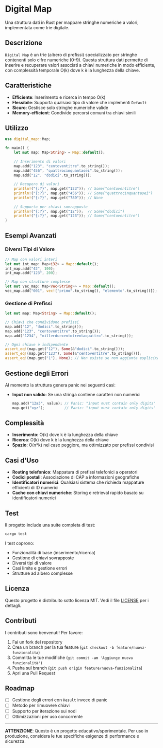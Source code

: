 # Digital Map

Una struttura dati in Rust per mappare stringhe numeriche a valori, implementata come trie digitale.

## Descrizione

`Digital Map` è un trie (albero di prefissi) specializzato per stringhe contenenti solo cifre numeriche (0-9). Questa struttura dati permette di inserire e recuperare valori associati a chiavi numeriche in modo efficiente, con complessità temporale O(k) dove k è la lunghezza della chiave.

## Caratteristiche

- **Efficiente**: Inserimento e ricerca in tempo O(k)
- **Flessibile**: Supporta qualsiasi tipo di valore che implementi `Default`
- **Sicuro**: Gestisce solo stringhe numeriche valide
- **Memory-efficient**: Condivide percorsi comuni tra chiavi simili

## Utilizzo

```rust
use digital_map::Map;

fn main() {
    let mut map: Map<String> = Map::default();
    
    // Inserimento di valori
    map.add("123", "centoventitre".to_string());
    map.add("456", "quattrocinquantasei".to_string());
    map.add("12", "dodici".to_string());
    
    // Recupero di valori
    println!("{:?}", map.get("123")); // Some("centoventitre")
    println!("{:?}", map.get("456")); // Some("quattrocinquantasei")
    println!("{:?}", map.get("789")); // None
    
    // Supporto per chiavi sovrapposte
    println!("{:?}", map.get("12"));  // Some("dodici")
    println!("{:?}", map.get("123")); // Some("centoventitre")
}
```

## Esempi Avanzati

### Diversi Tipi di Valore

```rust
// Map con valori interi
let mut int_map: Map<i32> = Map::default();
int_map.add("42", 100);
int_map.add("123", 200);

// Map con strutture complesse
let mut vec_map: Map<Vec<String>> = Map::default();
vec_map.add("001", vec!["primo".to_string(), "elemento".to_string()]);
```

### Gestione di Prefissi

```rust
let mut map: Map<String> = Map::default();

// Chiavi che condividono prefissi
map.add("12", "dodici".to_string());
map.add("123", "centoventitre".to_string());
map.add("1234", "millerduecentotrentaquattro".to_string());

// Ogni chiave è indipendente
assert_eq!(map.get("12"), Some(&"dodici".to_string()));
assert_eq!(map.get("123"), Some(&"centoventitre".to_string()));
assert_eq!(map.get("1"), None); // Non esiste se non aggiunta esplicitamente
```

## Gestione degli Errori

Al momento la struttura genera panic nei seguenti casi:

- **Input non valido**: Se una stringa contiene caratteri non numerici
  ```rust
  map.add("12a3", value); // Panic: "input must contain only digits"
  map.get("xyz");         // Panic: "input must contain only digits"
  ```

## Complessità

- **Inserimento**: O(k) dove k è la lunghezza della chiave
- **Ricerca**: O(k) dove k è la lunghezza della chiave
- **Spazio**: O(n*k) nel caso peggiore, ma ottimizzato per prefissi condivisi

## Casi d'Uso

- **Routing telefonico**: Mappatura di prefissi telefonici a operatori
- **Codici postali**: Associazione di CAP a informazioni geografiche
- **Identificatori numerici**: Qualsiasi sistema che richieda mappature efficienti di ID numerici
- **Cache con chiavi numeriche**: Storing e retrieval rapido basato su identificatori numerici

## Test

Il progetto include una suite completa di test:

```bash
cargo test
```

I test coprono:
- Funzionalità di base (inserimento/ricerca)
- Gestione di chiavi sovrapposte
- Diversi tipi di valore
- Casi limite e gestione errori
- Strutture ad albero complesse

## Licenza

Questo progetto è distribuito sotto licenza MIT. Vedi il file [LICENSE](LICENSE) per i dettagli.

## Contributi

I contributi sono benvenuti! Per favore:

1. Fai un fork del repository
2. Crea un branch per la tua feature (`git checkout -b feature/nuova-funzionalita`)
3. Committa le tue modifiche (`git commit -am 'Aggiunge nuova funzionalità'`)
4. Pusha sul branch (`git push origin feature/nuova-funzionalita`)
5. Apri una Pull Request

## Roadmap

- [ ] Gestione degli errori con `Result` invece di panic
- [ ] Metodo per rimuovere chiavi
- [ ] Supporto per iterazione sui nodi
- [ ] Ottimizzazioni per uso concorrente

---

**ATTENZIONE**: Questo è un progetto educativo/sperimentale. Per uso in produzione, considera le tue specifiche esigenze di performance e sicurezza.

